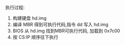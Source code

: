 执行过程:
1. 构建硬盘 hd.img
2. 编译 MBR 得到可执行代码,指令 dd 写入 hd.img
3. BIOS 从 hd.img 找到MBR可执行代码, 加载到 0x7c00
4. 按 CS:IP 顺序往下执行